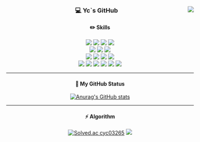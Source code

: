 <!-- https://velog.io/@seondal/Github-Readme-%EA%BE%B8%EB%AF%B8%EA%B8%B0-%EC%B4%9D%EC%A0%95%EB%A6%AC#%EC%99%84%EC%84%B1 -->

<div align="center">

  <img align="right" src="https://github-readme-stats.vercel.app/api/top-langs/?username=yeongchan1228&hide=ASP.NET,HLSL,ShaderLab&theme=dracula&exclude_repo=Computer-Science-Engineering&layout=compact&langs_count=10"/>

### 💻 Yc`s GitHub 

<h4>✏️ Skills</h4>
<img src="https://img.shields.io/badge/Java-007396?logo=java&logoColor=white">
<img src="https://img.shields.io/badge/Kotlin-7F52FF?logo=kotlin&logoColor=white">
<img src="https://img.shields.io/badge/JavaScript-F7DF1E?logo=JavaScript&logoColor=white">
<img src="https://img.shields.io/badge/MySQL-4479A1?logo=mysql&logoColor=white">
<br>
<img src="https://img.shields.io/badge/Spring-6DB33F?&logo=Spring&logoColor=white">
<img src="https://img.shields.io/badge/SpringBoot-6DB33F?&logo=SpringBoot&logoColor=white">
<img src="https://img.shields.io/badge/SpringSecurity-6DB33F?&logo=Springsecurity&logoColor=white">
<br>
<img src="https://img.shields.io/badge/SpringBatch-6DB33F?&logo=SpringBatch&logoColor=white">
<img src="https://img.shields.io/badge/SpringCloud-6DB33F?&logo=SpringCloud&logoColor=white">
<img src="https://img.shields.io/badge/SpringRestDocs-6DB33F?&logo=SpringRestDocs&logoColor=white">
<img src="https://img.shields.io/badge/Node.js-339933?&logo=Node.js&logoColor=white">
<br>
<img src="https://img.shields.io/badge/Intellij-000000?logo=intellijidea&logoColor=white">
<img src="https://img.shields.io/badge/Github-181717?logo=github&logoColor=white">
<img src="https://img.shields.io/badge/Notion-000000?logo=notion&logoColor=white">
<img src="https://img.shields.io/badge/Slack-4A154B?logo=slack&logoColor=white">
<img src="https://img.shields.io/badge/Jenkins-D24939?logo=jenkins&logoColor=white">
<img src="https://img.shields.io/badge/Postman-FF6C37?logo=postman&logoColor=white">

***
  <h4> 🔎 My GitHub Status </h4>
  
[![Anurag's GitHub stats](https://github-readme-stats.vercel.app/api?username=yeongchan1228)](https://github.com/yeongchan1228/github-readme-stats)

***
  <h4> ⚡️ Algorithm </h4>
  
[![Solved.ac
cyc03265](http://mazassumnida.wtf/api/v2/generate_badge?boj=cyc03265)](https://solved.ac/cyc03265)
<img src="http://mazandi.herokuapp.com/api?handle=cyc03265&theme=warm"/>


</div>
